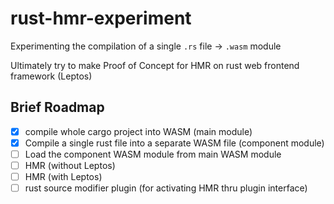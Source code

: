 # rust-hmr-experiment

Experimenting the compilation of a single `.rs` file -> `.wasm` module


Ultimately try to make Proof of Concept for HMR on rust web frontend framework (Leptos)

## Brief Roadmap

- [x] compile whole cargo project into WASM (main module)
- [x] Compile a single rust file into a separate WASM file (component module)
- [ ] Load the component WASM module from main WASM module
- [ ] HMR (without Leptos)
- [ ] HMR (with Leptos)
- [ ] rust source modifier plugin (for activating HMR thru plugin interface)
